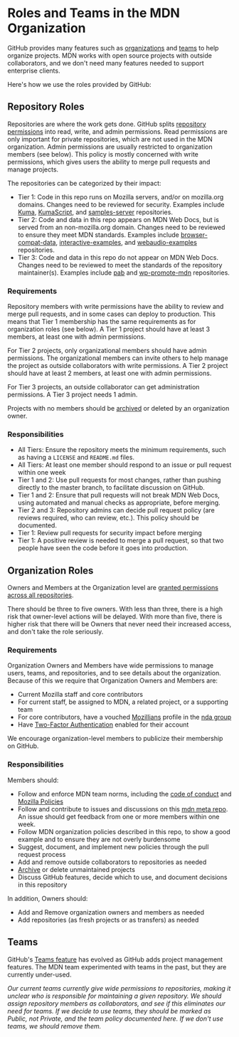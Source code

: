 # Roles and Teams in the MDN Organization

GitHub provides many features such as [organizations](https://help.github.com/articles/about-organizations/) and [teams](https://help.github.com/articles/about-teams/) to help organize projects. MDN works with open source projects with outside collaborators, and we don't need many features needed to support enterprise clients.

Here's how we use the roles provided by GitHub:

## Repository Roles
Repositories are where the work gets done. GitHub splits [repository permissions](https://help.github.com/articles/repository-permission-levels-for-an-organization/) into read, write, and admin permissions.  Read permissions are only important for private repositories, which are not used in the MDN organization. Admin permissions are usually restricted to organization members (see below). This policy is mostly concerned with write permissions, which gives users the ability to merge pull requests and manage projects.

The repositories can be categorized by their impact:

* Tier 1: Code in this repo runs on Mozilla servers, and/or on mozilla.org domains. Changes need to be reviewed for security. Examples include [Kuma](https://github.com/mozilla/kuma), [KumaScript](https://github.com/mdn/kumascript), and [samples-server](https://github.com/mdn/samples-server) repositories.
* Tier 2: Code and data in this repo appears on MDN Web Docs, but is served from an non-mozilla.org domain. Changes need to be reviewed to ensure they meet MDN standards. Examples include [browser-compat-data](https://github.com/mdn/browser-compat-data), [interactive-examples](https://github.com/mdn/interactive-examples), and [webaudio-examples](https://github.com/mdn/webaudio-examples) repositories.
* Tier 3: Code and data in this repo do not appear on MDN Web Docs. Changes need to be reviewed to meet the standards of the repository maintainer(s). Examples include [pab](https://github.com/mdn/pab) and [wp-promote-mdn](https://github.com/mdn/wp-promote-mdn) repositories.

### Requirements

Repository members with write permissions have the ability to review and merge pull requests, and in some cases can deploy to production. This means that Tier 1 membership has the same requirements as for organization roles (see below). A Tier 1 project should have at least 3 members, at least one with admin permissions.

For Tier 2 projects, only organizational members should have admin permissions. The organizational members can invite others to help manage the project as outside collaborators with write permissions. A Tier 2 project should have at least 2 members, at least one with admin permissions.

For Tier 3 projects, an outside collaborator can get administration permissions. A Tier 3 project needs 1 admin.

Projects with no members should be [archived](https://help.github.com/articles/about-archiving-repositories/) or deleted by an organization owner.

### Responsibilities

* All Tiers: Ensure the repository meets the minimum requirements, such as having a ``LICENSE`` and ``README.md`` files.
* All Tiers: At least one member should respond to an issue or pull request within one week
* Tier 1 and 2: Use pull requests for most changes, rather than pushing directly to the master branch, to facilitate discussion on GitHub.
* Tier 1 and 2: Ensure that pull requests will not break MDN Web Docs, using automated and manual checks as appropriate, before merging.
* Tier 2 and 3: Repository admins can decide pull request policy (are reviews required, who can review, etc.). This policy should be documented.
* Tier 1: Review pull requests for security impact before merging
* Tier 1: A positive review is needed to merge a pull request, so that two people have seen the code before it goes into production.

## Organization Roles

Owners and Members at the Organization level are [granted permissions across all repositories](https://help.github.com/articles/permission-levels-for-an-organization/).

There should be three to five owners. With less than three, there is a high risk that owner-level actions will be delayed. With more than five, there is higher risk that there will be Owners that never need their increased access, and don't take the role seriously.

### Requirements
Organization Owners and Members have wide permissions to manage users, teams, and repositories, and to see details about the organization. Because of this we require that Organization Owners and Members are:

* Current Mozilla staff and core contributors
* For current staff, be assigned to MDN, a related project, or a supporting team
* For core contributors, have a vouched [Mozillians](https://mozillians.org) profile in the [nda group](https://mozillians.org/en-US/group/nda/)
* Have [Two-Factor Authentication](https://help.github.com/articles/securing-your-account-with-two-factor-authentication-2fa/) enabled for their account

We encourage organization-level members to publicize their membership on GitHub.

### Responsibilities

Members should:

* Follow and enforce MDN team norms, including the [code of conduct](CODE_OF_CONDUCT.md) and [Mozilla Policies](https://www.mozilla.org/en-US/about/governance/policies/)
* Follow and contribute to issues and discussions on this [mdn meta repo](https://github.com/mdn/mdn). An issue should get feedback from one or more members within one week.
* Follow MDN organization policies described in this repo, to show a good example and to ensure they are not overly burdensome
* Suggest, document, and implement new policies through the pull request process
* Add and remove outside collaborators to repositories as needed
* [Archive](https://help.github.com/articles/about-archiving-repositories/) or delete unmaintained projects
* Discuss GitHub features, decide which to use, and document decisions in this repository

In addition, Owners should:

* Add and Remove organization owners and members as needed
* Add repositories (as fresh projects or as transfers) as needed

## Teams

GitHub's [Teams feature](https://help.github.com/articles/organizing-members-into-teams/) has evolved as GitHub adds project management features. The MDN team experimented with teams in the past, but they are currently under-used.

*Our current teams currently give wide permissions to repositories, making it unclear who is responsible for maintaining a given repository.
We should assign repository members as collaborators, and see if this eliminates our need for teams. If we decide to use teams, they should be marked as Public, not Private, and the team policy documented here. If we don't use teams, we should remove them.*
